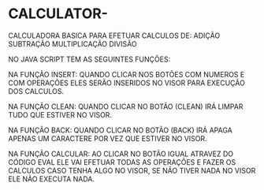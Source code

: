 # CALCULATOR-

CALCULADORA BASICA PARA EFETUAR CALCULOS DE:
ADIÇÃO
SUBTRAÇÃO
MULTIPLICAÇÃO
DIVISÃO

NO JAVA SCRIPT TEM AS SEGUINTES FUNÇÕES:

NA FUNÇÃO INSERT:   QUANDO CLICAR NOS BOTÕES COM NUMEROS E COM OPERAÇÕES ELES SERÃO INSERIDOS NO VISOR PARA EXECUÇÃO DOS CALCULOS. 

NA FUNÇÃO CLEAN:    QUANDO CLICAR NO BOTÃO (CLEAN) IRÁ LIMPAR TUDO QUE ESTIVER NO VISOR.

NA FUNÇÃO BACK:     QUANDO CLICAR NO BOTÃO (BACK) IRÁ APAGA APENAS UM CARACTERE POR VEZ QUE ESTIVER NO VISOR.

NA FUNÇÃO CALCULAR:  AO CLICAR NO BOTÃO IGUAL ATRAVEZ DO CÓDIGO EVAL ELE VAI EFETUAR TODAS AS OPERAÇÕES E FAZER OS CALCULOS CASO TENHA ALGO NO VISOR, SE NÃO TIVER NADA NO VISOR ELE NÃO EXECUTA NADA. 
